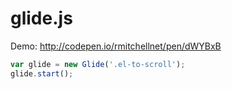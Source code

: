 # glide.js

Demo: <http://codepen.io/rmitchellnet/pen/dWYBxB>

```javascript
var glide = new Glide('.el-to-scroll');
glide.start();
```
